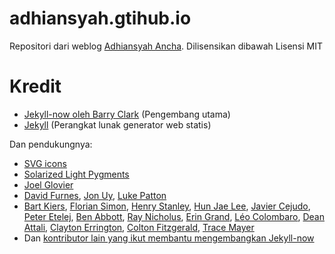 # adhiansyah.gtihub.io
Repositori dari weblog [Adhiansyah Ancha](https://adhiansyah.github.io/). Dilisensikan dibawah Lisensi MIT

# Kredit
- [Jekyll-now oleh Barry Clark](https://github.com/barryclark/jekyll-now/issues/new) (Pengembang utama)
- [Jekyll](https://github.com/jekyll/jekyll) (Perangkat lunak generator web statis)

Dan pendukungnya:
- [SVG icons](https://github.com/neilorangepeel/Free-Social-Icons)
- [Solarized Light Pygments](https://gist.github.com/edwardhotchkiss/2005058)
- [Joel Glovier](http://joelglovier.com/writing/)
- [David Furnes](https://github.com/dfurnes), [Jon Uy](https://github.com/jonuy), [Luke Patton](https://github.com/lkpttn)
- [Bart Kiers](https://github.com/bkiers), [Florian Simon](https://github.com/vermluh), [Henry Stanley](https://github.com/henryaj), [Hun Jae Lee](https://github.com/hunjaelee), [Javier Cejudo](https://github.com/javiercejudo), [Peter Etelej](https://github.com/etelej), [Ben Abbott](https://github.com/jaminscript), [Ray Nicholus](https://github.com/rnicholus), [Erin Grand](https://github.com/eringrand), [Léo Colombaro](https://github.com/LeoColomb), [Dean Attali](https://github.com/daattali), [Clayton Errington](https://github.com/cjerrington), [Colton Fitzgerald](https://github.com/coltonfitzgerald), [Trace Mayer](https://github.com/sunnankar) 
- Dan [kontributor lain yang ikut membantu mengembangkan Jekyll-now](https://github.com/barryclark/jekyll-now/commits/master)

